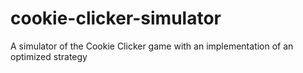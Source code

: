 # cookie-clicker-simulator
A simulator of the Cookie Clicker game with an implementation of an optimized strategy
